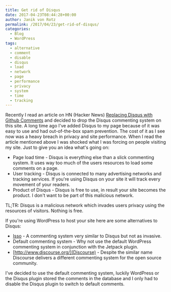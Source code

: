 ```yaml
---
title: Get rid of Disqus
date: 2017-04-23T08:44:28+00:00
author: Janik von Rotz
permalink: /2017/04/23/get-rid-of-disqus/
categories:
  - Blog
  - WordPress
tags:
  - alternative
  - comment
  - disable
  - disqus
  - load
  - network
  - page
  - performance
  - privacy
  - system
  - time
  - tracking
---
```

Recently I read an article on HN (Hacker News) [Replacing Disqus with Github Comments](http://donw.io/post/github-comments/) and decided to drop the Disqus commenting system on this site. A long time ago I've added Disqus to my page because of it was easy to use and had out-of-the-box spam prevention. The cost of it as I see now was a heavy breach in privacy and site performance. When I read the article mentioned above I was shocked what I was forcing on people visiting my site. Just to give you an idea what's going on:

<!--more-->

 * Page load time - Disqus is everything else than a slick commenting system. It uses way too much of the users resources to load some comments on a page.
 * User tracking - Disqus is connected to many advertising networks and tracking services. If you're using Disqus on your site it will track every movement of your readers.
 * Product of Disqus - Disqus is free to use, in result your site becomes the product. I don't want to be part of this malicious network.

TL;TR: Disqus is a malicious network which invades users privacy using the resources of visitors. Nothing is free.

If you're using WordPress to host your site here are some alternatives to Disqus:

* [Isso](https://posativ.org/isso/) - A commenting system very similar to Disqus but not as invasive.
* Default commenting system - Why not use the default WordPress commenting system in conjunction with the Jetpack plugin.
* [http://www.discourse.org/](Discourse) - Despite the similar name Discourse delivers a different commenting system for the open source community.

I've decided to use the default commenting system, luckily WordPress or the Disqus plugin stored the comments in the database and I only had to disable the Disqus plugin to switch to default comments.

